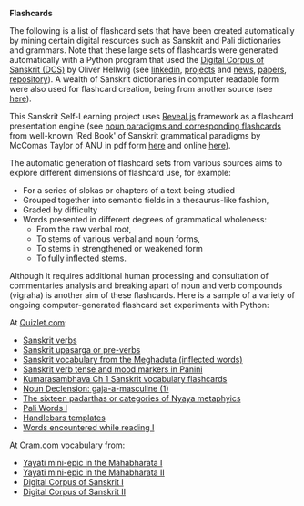 
**Flashcards**

The following is a list of flashcard sets that have been created automatically by 
mining certain digital resources such as Sanskrit and Pali dictionaries and grammars. Note that these large sets of flashcards were generated automatically with a Python program that used the [Digital Corpus of Sanskrit (DCS)](http://www.sanskrit-linguistics.org/dcs/) by Oliver Hellwig (see [linkedin](https://www.linkedin.com/in/oliver-hellwig-a1640322/?originalSubdomain=de), [projects](http://www.sanskritreader.de/) and [news](https://blogs.nvidia.com/blog/2019/07/02/gpus-ai-ancient-sanskrit/), [papers](https://uzh.academia.edu/OliverHellwig), [repository](https://github.com/OliverHellwig)). A wealth of Sanskrit dictionaries in computer readable form were also used for flashcard creation, being from another source (see [here](https://github.com/indic-dict/stardict-sanskrit)). 

This Sanskrit Self-Learning project uses [Reveal.js](https://revealjs.com/#/) framework as a flashcard presentation engine (see [noun paradigms and corresponding flashcards](https://jonfernq.github.io/reveal.js/noun_paradigms_reveal.html) from well-known 'Red Book' of Sanskrit grammatical paradigms by McComas Taylor of ANU in pdf form [here](https://www.sheshnaag.com/wp-content/uploads/2012/05/litte_red_book.pdf) and online [here](http://littleredbook.vedicsociety.org.in/)). 

The automatic generation of flashcard sets from various sources aims to explore different dimensions of flashcard use, for example: 

  - For a series of slokas or chapters of a text being studied 
  - Grouped together into semantic fields in a thesaurus-like fashion, 
  - Graded by difficulty
  - Words presented in different degrees of grammatical wholeness:
    - From the raw verbal root, 
    - To stems of various verbal and noun forms, 
    - To stems in strengthened or weakened form 
    - To fully inflected stems. 

Although it requires additional human processing and consultation of commentaries analysis and breaking apart of noun and verb compounds (vigraha) is another aim of these flashcards. Here is a sample of a variety of ongoing computer-generated flashcard set experiments with Python:

At [Quizlet.com](https://quizlet.com/jon_fernquest):
   - [Sanskrit verbs](https://quizlet.com/540149937/sanskrit-verbs-flash-cards/)
   - [Sanskrit upasarga or pre-verbs](https://quizlet.com/541364964/sanskrit-upasarga-or-pre-verbs-flash-cards/)
   - [Sanskrit vocabulary from the Meghaduta (inflected words)](https://quizlet.com/546426793/sanskrit-vocabulary-from-the-meghaduta-inflected-words-flash-cards/)
   - [Sanskrit verb tense and mood markers in Panini](https://quizlet.com/543714458/sanskrit-verb-tense-and-mood-markers-panini-flash-cards/)
   - [Kumarasambhava Ch 1 Sanskrit vocabulary flashcards](https://quizlet.com/547475914/kumarasa%E1%B9%83bhava-ch1-sanskrit-vocabulary-flash-cards/)
   - [Noun Declension: gaja-a-masculine (1)](https://quizlet.com/547950085/flash-cards/)
   - [The sixteen padarthas or categories of Nyaya metaphyics](https://quizlet.com/547480775/the-sixteen-padarthas-or-categories-of-nyaya-metaphysics-flash-cards/)
   - [Pali Words I](https://quizlet.com/541857938/pali-words-i-flash-cards/)
   - [Handlebars templates](https://quizlet.com/552067766/macdonell-dictionary-random-selection-2-flash-cards/)
   - [Words encountered while reading I](https://quizlet.com/549491583/words-encountered-while-reading-i-flash-cards/)
 
At Cram.com vocabulary from:

 - [Yayati mini-epic in the Mahabharata I](https://www.cram.com/flashcards/yayati-mini-epic-mbh-17133-40-11699846)
 - [Yayati mini-epic in the Mahabharata II](https://www.cram.com/flashcards/vocabulary-from-the-yayati-story-in-the-mahabharata-11670326)
 - [Digital Corpus of Sanskrit I](https://www.cram.com/flashcards/sanskrit-pronouns-mad-asmad-i-we-11672243)
 - [Digital Corpus of Sanskrit II](https://www.cram.com/flashcards/sanskrit-vocabulary-from-digital-corpus-of-sanskrit-test-11668813)
